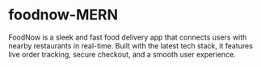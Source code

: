 # foodnow-MERN
FoodNow is a sleek and fast food delivery app that connects users with nearby restaurants in real-time. Built with the latest tech stack, it features live order tracking, secure checkout, and a smooth user experience.
